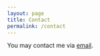 ```yaml
---
layout: page
title: Contact
permalink: /contact
---
```


You may contact me via [email](mailto:tnirvt@outlook.com).
